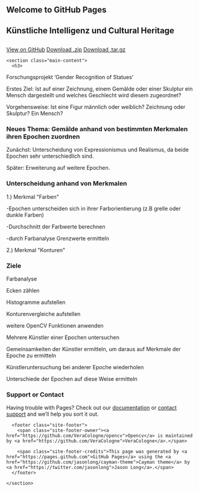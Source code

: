 ## Welcome to GitHub Pages

<!DOCTYPE html>
<html lang="en-us">
  <head>
    <meta charset="UTF-8">
    <title>Opencv by VeraCologne</title>
    <meta name="viewport" content="width=device-width, initial-scale=1">
    <link rel="stylesheet" type="text/css" href="stylesheets/normalize.css" media="screen">
    <link href='https://fonts.googleapis.com/css?family=Open+Sans:400,700' rel='stylesheet' type='text/css'>
    <link rel="stylesheet" type="text/css" href="stylesheets/stylesheet.css" media="screen">
    <link rel="stylesheet" type="text/css" href="stylesheets/github-light.css" media="screen">
  </head>
  <body>
    <section class="page-header">
      <h1 class="project-name">Künstliche Intelligenz und   Cultural Heritage</h1>
      <h2 class="project-tagline"></h2>
      <a href="https://github.com/VeraCologne/opencv" class="btn">View on GitHub</a>
      <a href="https://github.com/VeraCologne/opencv/zipball/master" class="btn">Download .zip</a>
      <a href="https://github.com/VeraCologne/opencv/tarball/master" class="btn">Download .tar.gz</a>
    </section>

    <section class="main-content">
      <h3>
<a id="welcome-to-github-pages" class="anchor" href="#welcome-to-github-pages" aria-hidden="true"><span aria-hidden="true" class="octicon octicon-link"></span></a>Forschungsprojekt ‘Gender Recognition of Statues’</h3>

<p>Erstes Ziel: Ist auf einer Zeichnung, einem Gemälde oder einer Skulptur ein Mensch dargestellt und welches Geschlecht wird diesem zugeordnet?</p>
<p>Vorgehensweise: Ist eine Figur männlich oder weiblich? Zeichnung oder Skulptur? Ein Mensch?</p>
<h3>
<a id="designer-templates" class="anchor" href="#designer-templates" aria-hidden="true"><span aria-hidden="true" class="octicon octicon-link"></span></a>Neues Thema: Gemälde anhand von bestimmten Merkmalen ihren Epochen zuordnen</h3>

<p>Zunächst:
Unterscheidung von Expressionismus und Realismus,             
da beide Epochen sehr unterschiedlich sind.</p>
<p>Später:
Erweiterung auf weitere Epochen.
</p>

<h3>
<a id="creating-pages-manually" class="anchor" href="#creating-pages-manually" aria-hidden="true"><span aria-hidden="true" class="octicon octicon-link"></span></a>Unterscheidung anhand von Merkmalen</h3>

<p>1.) Merkmal "Farben"</p>
<p>-Epochen unterscheiden sich in ihrer Farborientierung (z.B grelle oder dunkle Farben)</p>
<p>-Durchschnitt der Farbwerte berechnen</p>
<p>-durch Farbanalyse Grenzwerte ermitteln</p>
<p>2.) Merkmal "Konturen"</p>


<h3>
<a id="authors-and-contributors" class="anchor" href="#authors-and-contributors" aria-hidden="true"><span aria-hidden="true" class="octicon octicon-link"></span></a>Ziele</h3>

<p>Farbanalyse</p>
<p>Ecken zählen</p>
<p>Histogramme aufstellen</p>
<p>Konturenvergleiche aufstellen</p>
<p>weitere OpenCV Funktionen anwenden
</p>
<p>Mehrere Künstler einer Epochen untersuchen</p>
<p>Gemeinsamkeiten der Künstler  ermitteln, um daraus auf Merkmale der Epoche zu ermitteln</p>
<p>Künstleruntersuchung bei anderer Epoche wiederholen</p>
<p>Unterschiede der Epochen auf diese Weise ermitteln</p>


<h3>
<a id="support-or-contact" class="anchor" href="#support-or-contact" aria-hidden="true"><span aria-hidden="true" class="octicon octicon-link"></span></a>Support or Contact</h3>

<p>Having trouble with Pages? Check out our <a href="https://help.github.com/pages">documentation</a> or <a href="https://github.com/contact">contact support</a> and we’ll help you sort it out.</p>

      <footer class="site-footer">
        <span class="site-footer-owner"><a href="https://github.com/VeraCologne/opencv">Opencv</a> is maintained by <a href="https://github.com/VeraCologne">VeraCologne</a>.</span>

        <span class="site-footer-credits">This page was generated by <a href="https://pages.github.com">GitHub Pages</a> using the <a href="https://github.com/jasonlong/cayman-theme">Cayman theme</a> by <a href="https://twitter.com/jasonlong">Jason Long</a>.</span>
      </footer>

    </section>

  
  </body>
</html>

